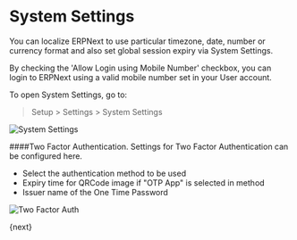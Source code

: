 # System Settings

You can localize ERPNext to use particular timezone, date, number or currency format and also set global session expiry via System Settings.

By checking the 'Allow Login using Mobile Number' checkbox, you can login to ERPNext using a valid mobile number set in your User account. 

To open System Settings, go to:

> Setup > Settings > System Settings

<img class="screenshot" alt="System Settings" src="/docs/assets/img/setup/settings/system-settings.png">

####Two Factor Authentication.
Settings for Two Factor Authentication can be configured here.

* Select the authentication method to be used
* Expiry time for QRCode image if "OTP App" is selected in method
* Issuer name of the One Time Password

<img class="screenshot" alt="Two Factor Auth" src="/docs/assets/img/setup/settings/twofactor-settings.png">


{next}
